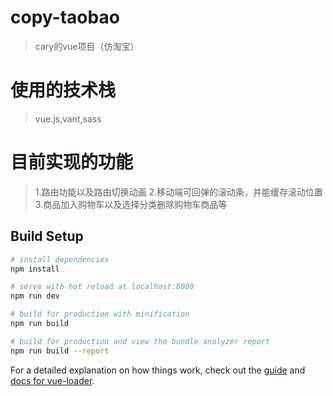 # copy-taobao

> cary的vue项目（仿淘宝）

# 使用的技术栈

> vue.js,vant,sass

# 目前实现的功能

> 1.路由功能以及路由切换动画
> 2.移动端可回弹的滚动条，并能缓存滚动位置
> 3.商品加入购物车以及选择分类删除购物车商品等

## Build Setup

``` bash
# install dependencies
npm install

# serve with hot reload at localhost:8080
npm run dev

# build for production with minification
npm run build

# build for production and view the bundle analyzer report
npm run build --report
```

For a detailed explanation on how things work, check out the [guide](http://vuejs-templates.github.io/webpack/) and [docs for vue-loader](http://vuejs.github.io/vue-loader).
